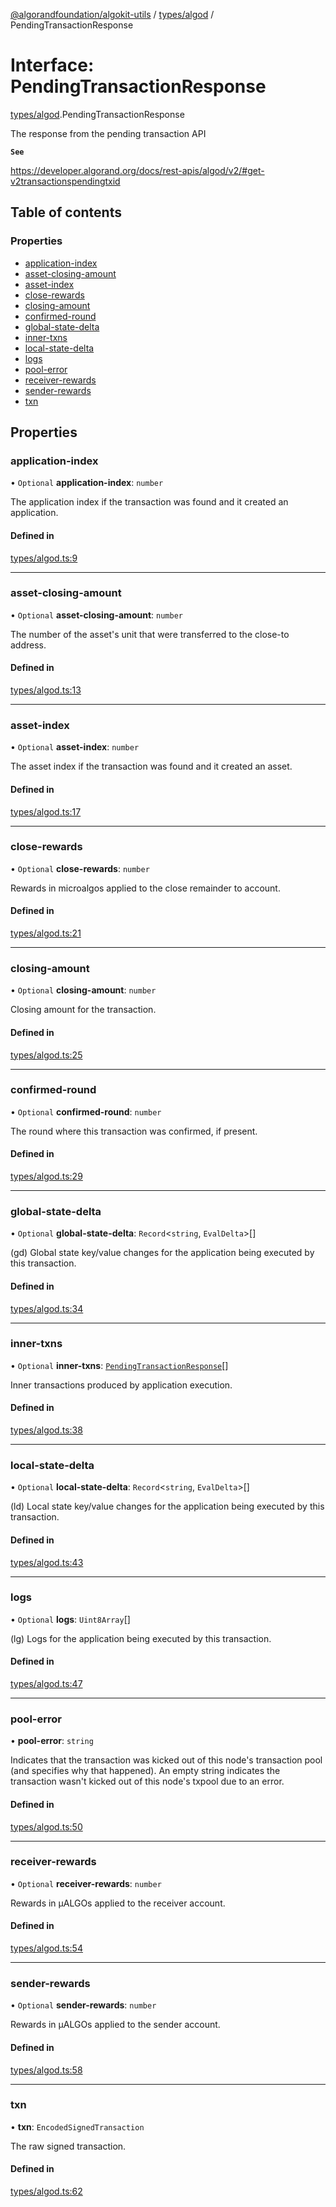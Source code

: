 [@algorandfoundation/algokit-utils](../README.md) / [types/algod](../modules/types_algod.md) / PendingTransactionResponse

# Interface: PendingTransactionResponse

[types/algod](../modules/types_algod.md).PendingTransactionResponse

The response from the pending transaction API

**`See`**

https://developer.algorand.org/docs/rest-apis/algod/v2/#get-v2transactionspendingtxid

## Table of contents

### Properties

- [application-index](types_algod.PendingTransactionResponse.md#application-index)
- [asset-closing-amount](types_algod.PendingTransactionResponse.md#asset-closing-amount)
- [asset-index](types_algod.PendingTransactionResponse.md#asset-index)
- [close-rewards](types_algod.PendingTransactionResponse.md#close-rewards)
- [closing-amount](types_algod.PendingTransactionResponse.md#closing-amount)
- [confirmed-round](types_algod.PendingTransactionResponse.md#confirmed-round)
- [global-state-delta](types_algod.PendingTransactionResponse.md#global-state-delta)
- [inner-txns](types_algod.PendingTransactionResponse.md#inner-txns)
- [local-state-delta](types_algod.PendingTransactionResponse.md#local-state-delta)
- [logs](types_algod.PendingTransactionResponse.md#logs)
- [pool-error](types_algod.PendingTransactionResponse.md#pool-error)
- [receiver-rewards](types_algod.PendingTransactionResponse.md#receiver-rewards)
- [sender-rewards](types_algod.PendingTransactionResponse.md#sender-rewards)
- [txn](types_algod.PendingTransactionResponse.md#txn)

## Properties

### application-index

• `Optional` **application-index**: `number`

The application index if the transaction was found and it created an
application.

#### Defined in

[types/algod.ts:9](https://github.com/algorandfoundation/algokit-utils-ts/blob/main/src/types/algod.ts#L9)

___

### asset-closing-amount

• `Optional` **asset-closing-amount**: `number`

The number of the asset's unit that were transferred to the close-to address.

#### Defined in

[types/algod.ts:13](https://github.com/algorandfoundation/algokit-utils-ts/blob/main/src/types/algod.ts#L13)

___

### asset-index

• `Optional` **asset-index**: `number`

The asset index if the transaction was found and it created an asset.

#### Defined in

[types/algod.ts:17](https://github.com/algorandfoundation/algokit-utils-ts/blob/main/src/types/algod.ts#L17)

___

### close-rewards

• `Optional` **close-rewards**: `number`

Rewards in microalgos applied to the close remainder to account.

#### Defined in

[types/algod.ts:21](https://github.com/algorandfoundation/algokit-utils-ts/blob/main/src/types/algod.ts#L21)

___

### closing-amount

• `Optional` **closing-amount**: `number`

Closing amount for the transaction.

#### Defined in

[types/algod.ts:25](https://github.com/algorandfoundation/algokit-utils-ts/blob/main/src/types/algod.ts#L25)

___

### confirmed-round

• `Optional` **confirmed-round**: `number`

The round where this transaction was confirmed, if present.

#### Defined in

[types/algod.ts:29](https://github.com/algorandfoundation/algokit-utils-ts/blob/main/src/types/algod.ts#L29)

___

### global-state-delta

• `Optional` **global-state-delta**: `Record`<`string`, `EvalDelta`\>[]

(gd) Global state key/value changes for the application being executed by this
transaction.

#### Defined in

[types/algod.ts:34](https://github.com/algorandfoundation/algokit-utils-ts/blob/main/src/types/algod.ts#L34)

___

### inner-txns

• `Optional` **inner-txns**: [`PendingTransactionResponse`](types_algod.PendingTransactionResponse.md)[]

Inner transactions produced by application execution.

#### Defined in

[types/algod.ts:38](https://github.com/algorandfoundation/algokit-utils-ts/blob/main/src/types/algod.ts#L38)

___

### local-state-delta

• `Optional` **local-state-delta**: `Record`<`string`, `EvalDelta`\>[]

(ld) Local state key/value changes for the application being executed by this
transaction.

#### Defined in

[types/algod.ts:43](https://github.com/algorandfoundation/algokit-utils-ts/blob/main/src/types/algod.ts#L43)

___

### logs

• `Optional` **logs**: `Uint8Array`[]

(lg) Logs for the application being executed by this transaction.

#### Defined in

[types/algod.ts:47](https://github.com/algorandfoundation/algokit-utils-ts/blob/main/src/types/algod.ts#L47)

___

### pool-error

• **pool-error**: `string`

Indicates that the transaction was kicked out of this node's transaction pool (and specifies why that happened).
An empty string indicates the transaction wasn't kicked out of this node's txpool due to an error.

#### Defined in

[types/algod.ts:50](https://github.com/algorandfoundation/algokit-utils-ts/blob/main/src/types/algod.ts#L50)

___

### receiver-rewards

• `Optional` **receiver-rewards**: `number`

Rewards in µALGOs applied to the receiver account.

#### Defined in

[types/algod.ts:54](https://github.com/algorandfoundation/algokit-utils-ts/blob/main/src/types/algod.ts#L54)

___

### sender-rewards

• `Optional` **sender-rewards**: `number`

Rewards in µALGOs applied to the sender account.

#### Defined in

[types/algod.ts:58](https://github.com/algorandfoundation/algokit-utils-ts/blob/main/src/types/algod.ts#L58)

___

### txn

• **txn**: `EncodedSignedTransaction`

The raw signed transaction.

#### Defined in

[types/algod.ts:62](https://github.com/algorandfoundation/algokit-utils-ts/blob/main/src/types/algod.ts#L62)
